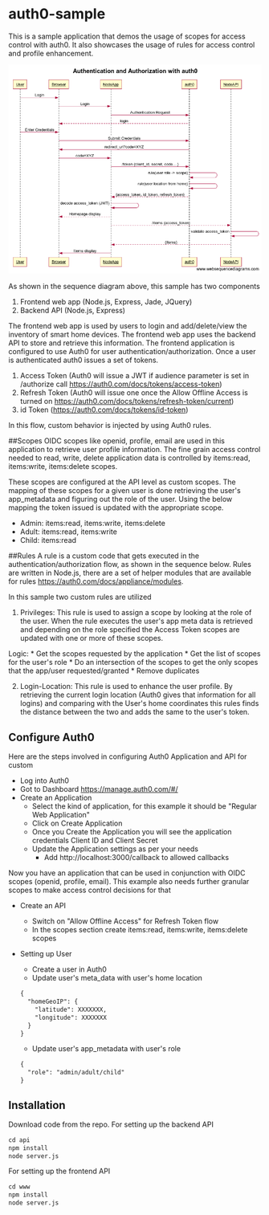 # auth0-sample

This is a sample application that demos the usage of scopes for access control with auth0. It also showcases the usage of rules for access control and profile enhancement.

<img src="./doc/auth.png" />

As shown in the sequence diagram above, this sample has two components

1. Frontend web app (Node.js, Express, Jade, JQuery)
2. Backend API (Node.js, Express)

The frontend web app is used by users to login and add/delete/view the inventory of smart home devices. The frontend web app uses the backend API to store and retrieve this information. The frontend application is configured to use Auth0 for user authentication/authorization. Once a user is authenticated auth0 issues a set of tokens.

1. Access Token (Auth0 will issue a JWT if audience parameter is set in /authorize call https://auth0.com/docs/tokens/access-token)
2. Refresh Token (Auth0 will issue one once the Allow Offline Access is turned on https://auth0.com/docs/tokens/refresh-token/current)
3. id Token (https://auth0.com/docs/tokens/id-token)

In this flow, custom behavior is injected by using Auth0 rules.

##Scopes
OIDC scopes like openid, profile, email are used in this application to retrieve user profile information. The fine grain access control needed to read, write, delete application data is controlled by items:read, items:write, items:delete scopes.

These scopes are configured at the API level as custom scopes. The mapping of these scopes for a given user is done retrieving the user's app_metadata and figuring out the role of the user. Using the below mapping the token issued is updated with the appropriate scope.

* Admin: items:read, items:write, items:delete
* Adult: items:read, items:write
* Child: items:read

##Rules
A rule is a custom code that gets executed in the authentication/authorization flow, as shown in the sequence below. Rules are written in Node.js, there are a set of helper modules that are available for rules https://auth0.com/docs/appliance/modules.

In this sample two custom rules are utilized
1. Privileges: This rule is used to assign a scope by looking at the role of the user. When the rule executes the user's app meta data is retrieved and depending on the role specified the Access Token scopes are updated with one or more of these scopes. 

  Logic:
    * Get the scopes requested by the application
    * Get the list of scopes for the user's role
    * Do an intersection of the scopes to get the only scopes that the app/user requested/granted
    * Remove duplicates

2. Login-Location: This rule is used to enhance the user profile. By retrieving the current login location (Auth0 gives that information for all logins) and comparing with the User's home coordinates this rules finds the distance between the two and adds the same to the user's token.

## Configure Auth0

Here are the steps involved in configuring Auth0 Application and API for custom

* Log into Auth0
* Got to Dashboard https://manage.auth0.com/#/
* Create an Application
  * Select the kind of application, for this example it should be "Regular Web Application"
  * Click on Create Application
  * Once you Create the Application you will see the application credentials Client ID and Client Secret
  * Update the Application settings as per your needs
    * Add http://localhost:3000/callback to allowed callbacks
 
Now you have an application that can be used in conjunction with OIDC scopes (openid, profile, email). This example also needs further granular scopes to make access control decisions for that
 
* Create an API
  * Switch on "Allow Offline Access" for Refresh Token flow
  * In the scopes section create items:read, items:write, items:delete scopes
  
* Setting up User
  * Create a user in Auth0
  * Update user's meta_data with user's home location
  ```
  {
    "homeGeoIP": {
      "latitude": XXXXXXX,
      "longitude": XXXXXXX
    }
  }
  ```
  * Update user's app_metadata with user's role
  ```
  {
    "role": "admin/adult/child"
  }
  ```
## Installation 
  
Download code from the repo. For setting up the backend API
  
  ```
  cd api
  npm install
  node server.js
  ```
  
  For setting up the frontend API
  
  ```
  cd www
  npm install
  node server.js
  ```